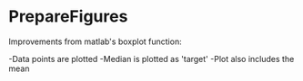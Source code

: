 # PrepareFigures

Improvements from matlab's boxplot function:  

-Data points are plotted
-Median is plotted as 'target' 
-Plot also includes the mean
